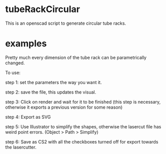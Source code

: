 # tubeRackCircular

This is an openscad script to generate circular tube racks.

# examples

[logo]: https://raw.githubusercontent.com/dp50mm/tubeRackCircular/master/images/tubeRackCircular9.png "Logo Title Text 2"

Pretty much every dimension of the tube rack can be parametrically changed.

To use:

step 1: set the parameters the way you want it.

step 2: save the file, this updates the visual.

step 3: Click on render and wait for it to be finished
(this step is necessary, otherwise it exports a previous version for some reason)

step 4: Export as SVG

step 5: Use Illustrator to simplify the shapes, otherwise the lasercut file has weird point errors.
(Object > Path > Simplify)

step 6: Save as CS2 with all the checkboxes turned off for export towards the lasercutter.
